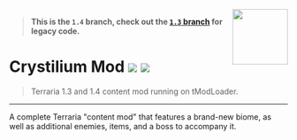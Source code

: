 <!-- This uses our mod icon!!! If the root directory for out mod every moves, change this accordingly! -->
<!-- Image scaling here isn't nearest-neighbor, so we can get away with changing the width and height like this. Doesn't look great, though... -->
<img src="icon.png" align="right" width="100" height="100" />

> **This is the `1.4` branch, check out the [`1.3` branch](https://github.com/JavidPack/CrystiliumMod/tree/1.3) for legacy code.**

# Crystilium Mod ![](https://img.shields.io/badge/mod%20loader-tModLoader-1976d2?style=flat-square&labelColor=0d1117&color=brightgreen) ![](https://img.shields.io/endpoint.svg?url=https%3A%2F%2Fshieldsio-steam-workshop.jross.me%2F2847573028?style=flat-square&labelColor=0d1117&color=blue)

> Terraria 1.3 and 1.4 content mod running on tModLoader.

---

A complete Terraria "content mod" that features a brand-new biome, as well as additional enemies, items, and a boss to accompany it.

